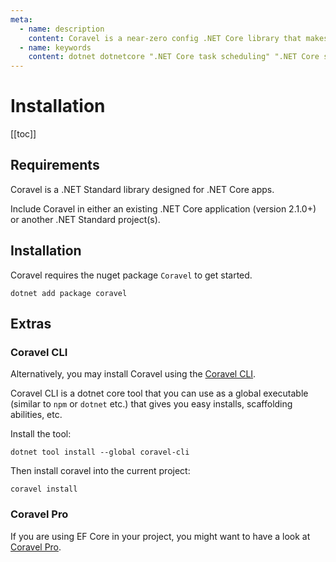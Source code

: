 ```yaml
---
meta:
  - name: description
    content: Coravel is a near-zero config .NET Core library that makes Task Scheduling, Caching, Queuing, Mailing, Event Broadcasting (and more) a breeze!
  - name: keywords
    content: dotnet dotnetcore ".NET Core task scheduling" ".NET Core scheduler" ".NET Core framework" ".NET Core Queue" ".NET Core Queuing" ".NET Core Caching" Coravel
---
```


# Installation

[[toc]]

## Requirements

Coravel is a .NET Standard library designed for .NET Core apps.

Include Coravel in either an existing .NET Core application (version 2.1.0+) or another .NET Standard project(s).

## Installation

Coravel requires the nuget package `Coravel` to get started.

`dotnet add package coravel`

## Extras

### Coravel CLI

Alternatively, you may install Coravel using the [Coravel CLI](/Cli/).

Coravel CLI is a dotnet core tool that you can use as a global executable (similar to `npm` or `dotnet` etc.) that gives you easy installs, scaffolding abilities, etc.

Install the tool:

``` 
dotnet tool install --global coravel-cli
```

Then install coravel into the current project:

```
coravel install
```

### Coravel Pro

If you are using EF Core in your project, you might want to have a look at [Coravel Pro](/Pro/).